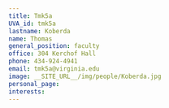 ```yaml
---
title: Tmk5a
UVA_id: tmk5a
lastname: Koberda
name: Thomas
general_position: faculty
office: 304 Kerchof Hall
phone: 434-924-4941
email: tmk5a@virginia.edu
image: __SITE_URL__/img/people/Koberda.jpg
personal_page: 
interests: 
---
```


